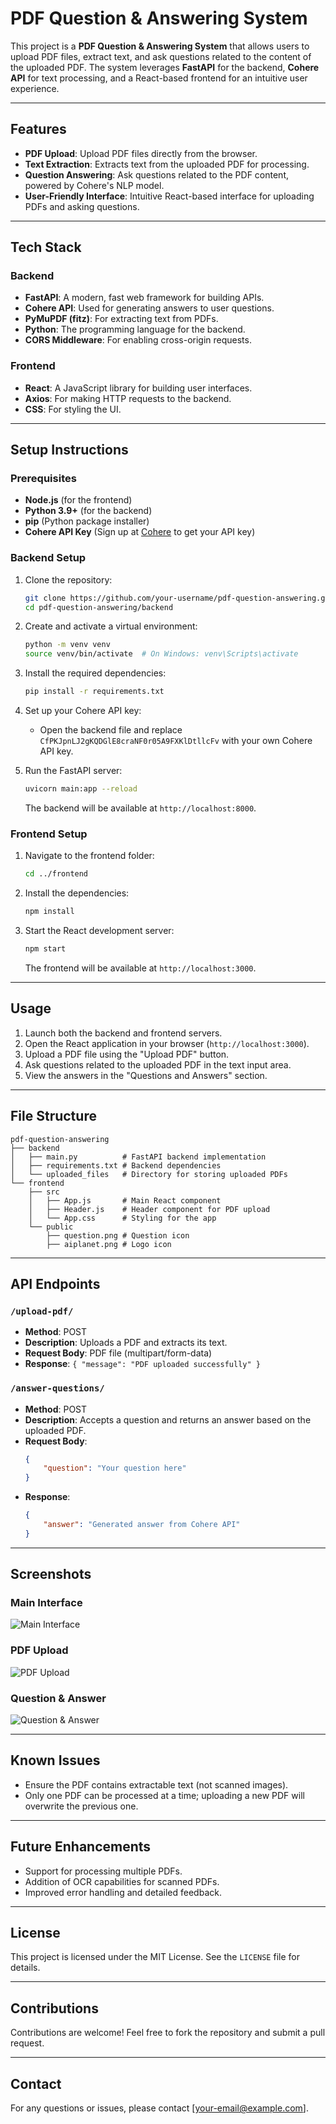 # PDF Question & Answering System

This project is a **PDF Question & Answering System** that allows users to upload PDF files, extract text, and ask questions related to the content of the uploaded PDF. The system leverages **FastAPI** for the backend, **Cohere API** for text processing, and a React-based frontend for an intuitive user experience.

---

## Features

- **PDF Upload**: Upload PDF files directly from the browser.
- **Text Extraction**: Extracts text from the uploaded PDF for processing.
- **Question Answering**: Ask questions related to the PDF content, powered by Cohere's NLP model.
- **User-Friendly Interface**: Intuitive React-based interface for uploading PDFs and asking questions.

---

## Tech Stack

### Backend
- **FastAPI**: A modern, fast web framework for building APIs.
- **Cohere API**: Used for generating answers to user questions.
- **PyMuPDF (fitz)**: For extracting text from PDFs.
- **Python**: The programming language for the backend.
- **CORS Middleware**: For enabling cross-origin requests.

### Frontend
- **React**: A JavaScript library for building user interfaces.
- **Axios**: For making HTTP requests to the backend.
- **CSS**: For styling the UI.

---

## Setup Instructions

### Prerequisites

- **Node.js** (for the frontend)
- **Python 3.9+** (for the backend)
- **pip** (Python package installer)
- **Cohere API Key** (Sign up at [Cohere](https://cohere.ai) to get your API key)

### Backend Setup

1. Clone the repository:
   ```bash
   git clone https://github.com/your-username/pdf-question-answering.git
   cd pdf-question-answering/backend
   ```

2. Create and activate a virtual environment:
   ```bash
   python -m venv venv
   source venv/bin/activate  # On Windows: venv\Scripts\activate
   ```

3. Install the required dependencies:
   ```bash
   pip install -r requirements.txt
   ```

4. Set up your Cohere API key:
   - Open the backend file and replace `CfPKJpnLJ2gKQDGlE8craNF0r05A9FXKlDtllcFv` with your own Cohere API key.

5. Run the FastAPI server:
   ```bash
   uvicorn main:app --reload
   ```

   The backend will be available at `http://localhost:8000`.

### Frontend Setup

1. Navigate to the frontend folder:
   ```bash
   cd ../frontend
   ```

2. Install the dependencies:
   ```bash
   npm install
   ```

3. Start the React development server:
   ```bash
   npm start
   ```

   The frontend will be available at `http://localhost:3000`.

---

## Usage

1. Launch both the backend and frontend servers.
2. Open the React application in your browser (`http://localhost:3000`).
3. Upload a PDF file using the "Upload PDF" button.
4. Ask questions related to the uploaded PDF in the text input area.
5. View the answers in the "Questions and Answers" section.

---

## File Structure

```plaintext
pdf-question-answering
├── backend
│   ├── main.py          # FastAPI backend implementation
│   ├── requirements.txt # Backend dependencies
│   └── uploaded_files   # Directory for storing uploaded PDFs
└── frontend
    ├── src
    │   ├── App.js       # Main React component
    │   ├── Header.js    # Header component for PDF upload
    │   └── App.css      # Styling for the app
    └── public
        ├── question.png # Question icon
        ├── aiplanet.png # Logo icon
```

---

## API Endpoints

### `/upload-pdf/`
- **Method**: POST
- **Description**: Uploads a PDF and extracts its text.
- **Request Body**: PDF file (multipart/form-data)
- **Response**: `{ "message": "PDF uploaded successfully" }`

### `/answer-questions/`
- **Method**: POST
- **Description**: Accepts a question and returns an answer based on the uploaded PDF.
- **Request Body**:
  ```json
  {
      "question": "Your question here"
  }
  ```
- **Response**:
  ```json
  {
      "answer": "Generated answer from Cohere API"
  }
  ```

---

## Screenshots

### Main Interface
![Main Interface](public/screenshot-main.png)

### PDF Upload
![PDF Upload](public/screenshot-upload.png)

### Question & Answer
![Question & Answer](public/screenshot-qa.png)

---

## Known Issues

- Ensure the PDF contains extractable text (not scanned images).
- Only one PDF can be processed at a time; uploading a new PDF will overwrite the previous one.

---

## Future Enhancements

- Support for processing multiple PDFs.
- Addition of OCR capabilities for scanned PDFs.
- Improved error handling and detailed feedback.

---

## License

This project is licensed under the MIT License. See the `LICENSE` file for details.

---

## Contributions

Contributions are welcome! Feel free to fork the repository and submit a pull request.

---

## Contact

For any questions or issues, please contact [your-email@example.com].
